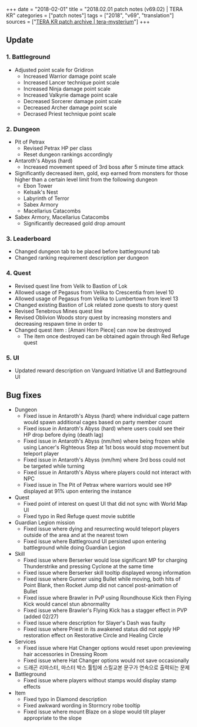 +++
date = "2018-02-01"
title = "2018.02.01 patch notes (v69.02) | TERA KR"
categories = ["patch notes"]
tags = ["2018", "v69", "translation"]
sources = ["[TERA KR patch archive | tera-mysterium](/ko/patch/2018/v69-02)"]
+++

## Update

### **1.** Battleground
- Adjusted point scale for Gridiron
  - Increased Warrior damage point scale
  - Increased Lancer technique point scale
  - Increased Ninja damage point scale
  - Increased Valkyrie damage point scale
  - Decreased Sorcerer damage point scale
  - Decreased Archer damage point scale
  - Decrased Priest technique point scale

###  **2.** Dungeon
- Pit of Petrax
  - Revised Petrax HP per class
  - Reset dungeon rankings accordingly
- Antaroth's Abyss (hard)
  - Increased movement speed of 3rd boss after 5 minute time attack
- Significantly decreased item, gold, exp earned from monsters for those higher than a certain level limit from the following dungeon
  - Ebon Tower
  - Kelsaik's Nest
  - Labyrinth of Terror
  - Sabex Armory
  - Macellarius Catacombs
- Sabex Armory, Macellarius Catacombs
  - Significantly decreased gold drop amount

###  **3.** Leaderboard
- Changed dungeon tab to be placed before battleground tab
- Changed ranking requirement description per dungeon

###  **4.** Quest
- Revised quest line from Velik to Bastion of Lok
- Allowed usage of Pegasus from Velika to Crescentia from level 10
- Allowed usage of Pegasus from Velika to Lumbertown from level 13
- Changed existing Bastion of Lok related zone quests to story quest
- Revised Tenebrous Mines quest line
- Revised Oblivion Woods story quest by increasing monsters and decreasing respawn time in order to 
- Changed quest item : [Amani Horn Piece] can now be destroyed
  - The item once destroyed can be obtained again through Red Refuge quest

###  **5.** UI
- Updated reward description on Vanguard Initiative UI and Battleground UI

## Bug fixes

- Dungeon
  - Fixed issue in Antaroth's Abyss (hard) where individual cage pattern would spawn additional cages based on party member count
  - Fixed issue in Antaroth's Abyss (hard) where users could see their HP drop before dying (death lag)
  - Fixed issue in Antaroth's Abyss (nm/hm) where being frozen while using Lancer's Righteous Step at 1st boss would stop movement but teleport player
  - Fixed issue in Antaroth's Abyss (nm/hm) where 3rd boss could not be targeted while turning
  - Fixed issue in Antaroth's Abyss where players could not interact with NPC
  - Fixed issue in The Pit of Petrax where warriors would see HP displayed at 91% upon entering the instance
- Quest
  - Fixed point of interest on quest UI that did not sync with World Map UI
  - Fixed typo in Red Refuge quest movie subtitle
- Guardian Legion mission
  - Fixed issue where dying and resurrecting would teleport players outside of the area and at the nearest town
  - Fixed issue where Battleground UI persisted upon entering battleground while doing Guardian Legion
- Skill
  - Fixed issue where Berserker would lose significant MP for charging Thunderstrike and pressing Cyclone at the same time
  - Fixed issue where Berserker skill tooltip displayed wrong information
  - Fixed issue where Gunner using Bullet while moving, both hits of Point Blank, then Rocket Jump did not cancel post-animation of Bullet
  - Fixed issue where Brawler in PvP using Roundhouse Kick then Flying Kick would cancel stun abnormality
  - Fixed issue where Brawler's Flying Kick has a stagger effect in PVP (added 02/27)
  - Fixed issue where description for Slayer's Dash was faulty
  - Fixed issue where Priest in its awakened status did not apply HP restoration effect on Restorative Circle and Healing Circle
- Services
  - Fixed issue where Hat Changer options would reset upon previewing hair accessories in Dressing Room
  - Fixed issue where Hat Changer options would not save occasionally
  - 드래곤 리마스터, 마스터 박스 툴팁에 스킬교본 문구가 연속으로 출력되는 문제
- Battleground
  - Fixed issue where players without stamps would display stamp effects
- Item
  - Fixed typo in Diamond description
  - Fixed awkward wording in Stormcry robe tooltip
  - Fixed issue where mount Blaze on a slope would tilt player appropriate to the slope
